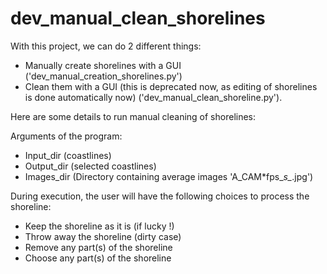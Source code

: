 # dev_manual_clean_shorelines

With this project, we can do 2 different things: 
- Manually create shorelines with a GUI ('dev_manual_creation_shorelines.py')
- Clean them with a GUI (this is deprecated now, as editing of shorelines is done automatically now) ('dev_manual_clean_shoreline.py').

Here are some details to run manual cleaning of shorelines:

Arguments of the program:
- Input_dir (coastlines)
- Output_dir (selected coastlines)
- Images_dir (Directory containing average images 'A_CAM*fps_*s_*.jpg')

During execution, the user will have the following choices to process the shoreline:
- Keep the shoreline as it is (if lucky !) 
- Throw away the shoreline (dirty case) 
- Remove any part(s) of the shoreline
- Choose any part(s) of the shoreline


